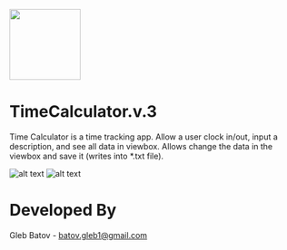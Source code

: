 <p align="left">
  <img src="https://github.com/glebbatov/TimeCalculator.v.3/blob/master/Alecive-Flatwoken-Apps-Clock-C.ico" width="125">
  <h1>TimeCalculator.v.3</h1></a>
<p>

Time Calculator is a time tracking app.
Allow a user clock in/out, input a description, and see all data in viewbox. Allows change the data in the viewbox and save it (writes into *.txt file).

![alt text](https://github.com/glebbatov/glebbatov.github.timecalculator.v.3.0/blob/master/01.jpg)
![alt text](https://github.com/glebbatov/glebbatov.github.timecalculator.v.3.0/blob/master/02.jpg)

# Developed By
Gleb Batov - batov.gleb1@gmail.com
